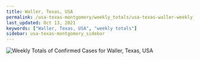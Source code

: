 ```yaml
---
title: Waller, Texas, USA
permalink: /usa-texas-montgomery/weekly_totals/usa-texas-waller-weekly_totals.html
last_updated: Oct 13, 2021
keywords: ["Waller, Texas, USA", "weekly totals"]
sidebar: usa-texas-montgomery_sidebar
---
```


![Weekly Totals of Confirmed Cases for Waller, Texas, USA](/covid_tracker/images/graphs/usa-texas-waller-weekly_totals_graph.png)

